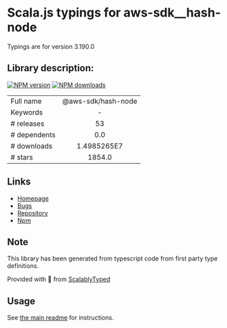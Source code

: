 
# Scala.js typings for aws-sdk__hash-node

Typings are for version 3.190.0

## Library description:
[![NPM version](https://img.shields.io/npm/v/@aws-sdk/hash-node/latest.svg)](https://www.npmjs.com/package/@aws-sdk/hash-node) [![NPM downloads](https://img.shields.io/npm/dm/@aws-sdk/hash-node.svg)](https://www.npmjs.com/package/@aws-sdk/hash-node)

|                    |                 |
| ------------------ | :-------------: |
| Full name          | @aws-sdk/hash-node |
| Keywords           | - |
| # releases         | 53 |
| # dependents       | 0.0 |
| # downloads        | 1.4985265E7 |
| # stars            | 1854.0 |

## Links
- [Homepage](https://github.com/aws/aws-sdk-js-v3/tree/main/packages/hash-node)
- [Bugs](https://github.com/aws/aws-sdk-js-v3/issues)
- [Repository](https://github.com/aws/aws-sdk-js-v3)
- [Npm](https://www.npmjs.com/package/%40aws-sdk%2Fhash-node)
    


## Note
This library has been generated from typescript code from first party type definitions.

Provided with :purple_heart: from [ScalablyTyped](https://github.com/oyvindberg/ScalablyTyped)

## Usage
See [the main readme](../../readme.md) for instructions.


